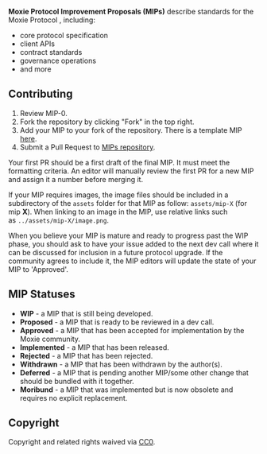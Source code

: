 **Moxie Protocol Improvement Proposals (MIPs)** describe standards for the Moxie Protocol , including:

- core protocol specification
- client APIs
- contract standards
- governance operations
- and more

## **Contributing**

1. Review MIP-0.
2. Fork the repository by clicking "Fork" in the top right.
3. Add your MIP to your fork of the repository. There is a template MIP [here](./mip-X.md).
4. Submit a Pull Request to [MIPs repository](https://github.com/moxie-protocol/MIPS/pulls).

Your first PR should be a first draft of the final MIP. It must meet the formatting criteria. An editor will manually review the first PR for a new MIP and assign it a number before merging it. 

If your MIP requires images, the image files should be included in a subdirectory of the `assets` folder for that MIP as follow: `assets/mip-X` (for mip **X**). When linking to an image in the MIP, use relative links such as `../assets/mip-X/image.png`.

When you believe your MIP is mature and ready to progress past the WIP phase, you should ask to have your issue added to the next dev call where it can be discussed for inclusion in a future protocol upgrade. If the community agrees to include it, the MIP editors will update the state of your MIP to 'Approved'.

## **MIP Statuses**

- **WIP** - a MIP that is still being developed.
- **Proposed** - a MIP that is ready to be reviewed in a dev call.
- **Approved** - a MIP that has been accepted for implementation by the Moxie community.
- **Implemented** - a MIP that has been released.
- **Rejected** - a MIP that has been rejected.
- **Withdrawn** - a MIP that has been withdrawn by the author(s).
- **Deferred** - a MIP that is pending another MIP/some other change that should be bundled with it together.
- **Moribund** - a MIP that was implemented but is now obsolete and requires no explicit replacement.

## **Copyright**

Copyright and related rights waived via [CC0](https://creativecommons.org/publicdomain/zero/1.0/).
